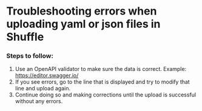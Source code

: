 # Troubleshooting errors when uploading yaml or json files in Shuffle

### Steps to follow:

1. Use an OpenAPI validator to make sure the data is correct. Example: https://editor.swagger.io/
2. If you see errors, go to the line that is displayed and try to modify that line and upload again. 
3. Continue doing so and making corrections until the upload is successful without any errors.
